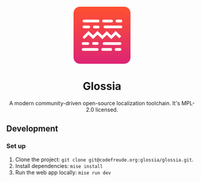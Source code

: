 <p align="center">
    <img  width="150" src="./logo.svg"/>
</p>
<h1 align="center">Glossia</h1>
<div align="center">
    <!-- Badges -->
</div>
<p align="center">
    A modern community-driven open-source localization toolchain.
    It's MPL-2.0 licensed.
</p>

## Development

### Set up

1. Clone the project: `git clone git@codefreude.org:glossia/glossia.git`.
2. Install dependencies: `mise install`
3. Run the web app locally: `mise run dev`
